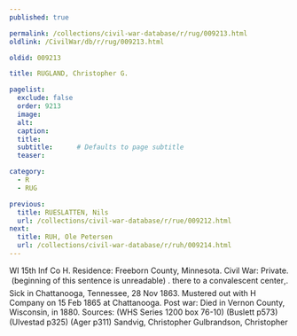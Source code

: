 ```yaml
---
published: true

permalink: /collections/civil-war-database/r/rug/009213.html
oldlink: /CivilWar/db/r/rug/009213.html

oldid: 009213

title: RUGLAND, Christopher G.

pagelist:
  exclude: false
  order: 9213
  image: 
  alt:
  caption:
  title:
  subtitle:      # Defaults to page subtitle
  teaser:

category: 
  - R 
  - RUG

previous:
  title: RUESLATTEN, Nils
  url: /collections/civil-war-database/r/rue/009212.html  
next:
  title: RUH, Ole Petersen
  url: /collections/civil-war-database/r/ruh/009214.html   
---
```

WI 15th Inf Co H. Residence: Freeborn County, Minnesota. Civil War: Private. &#147;&#133; (beginning of this sentence is unreadable) &#133;&#133;. there to a convalescent center&#148;,. Sick in Chattanooga, Tennessee, 28 Nov 1863. Mustered out with H Company on 15 Feb 1865 at Chattanooga. Post war: Died in Vernon County, Wisconsin, in 1880. Sources: (WHS Series 1200 box 76-10) (Buslett p573) (Ulvestad p325) (Ager p311) &#147;Sandvig, Christopher&#148; &#147;Gulbrandson, Christopher&#148;